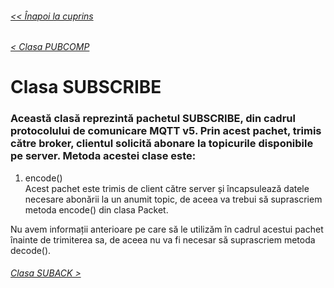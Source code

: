 ###### [<< Înapoi la cuprins](../Cuprins.md)
###### [< Clasa PUBCOMP](13.%20PUBCOMP.md)
# Clasa SUBSCRIBE
### Această clasă reprezintă pachetul SUBSCRIBE, din cadrul protocolului de comunicare MQTT v5. Prin acest pachet, trimis către broker, clientul solicită abonare la topicurile disponibile pe server. Metoda acestei clase este:
1. encode()  
Acest pachet este trimis de client către server și încapsulează datele necesare abonării la un anumit topic, de aceea va trebui să suprascriem metoda encode() din clasa Packet.

Nu avem informații anterioare pe care să le utilizăm în cadrul acestui pachet înainte de trimiterea sa, de aceea nu va fi necesar să suprascriem metoda decode().
###### [Clasa SUBACK >](15.%20SUBACK.md)


